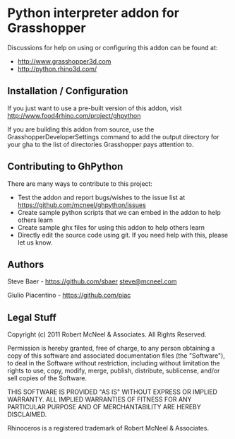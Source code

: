 Python interpreter addon for Grasshopper
========================================

Discussions for help on using or configuring this addon can be found at:

* http://www.grasshopper3d.com
* http://python.rhino3d.com/

Installation / Configuration
----------------------------
If you just want to use a pre-built version of this addon, visit http://www.food4rhino.com/project/ghpython

If you are building this addon from source, use the GrasshopperDeveloperSettings command to add the output directory for your gha to the list of directories Grasshopper pays attention to.


Contributing to GhPython
------------------------
There are many ways to contribute to this project:

* Test the addon and report bugs/wishes to the issue list at https://github.com/mcneel/ghpython/issues
* Create sample python scripts that we can embed in the addon to help others learn
* Create sample ghx files for using this addon to help others learn
* Directly edit the source code using git. If you need help with this, please let us know.


Authors
-------
Steve Baer - https://github.com/sbaer steve@mcneel.com

Giulio Piacentino - https://github.com/piac

Legal Stuff
-----------
Copyright (c) 2011 Robert McNeel & Associates. All Rights Reserved.

Permission is hereby granted, free of charge, to any person obtaining a copy of
this software and associated documentation files (the "Software"), to deal in
the Software without restriction, including without limitation the rights to use,
copy, modify, merge, publish, distribute, sublicense, and/or sell copies of the
Software.

THIS SOFTWARE IS PROVIDED "AS IS" WITHOUT EXPRESS OR IMPLIED WARRANTY. ALL IMPLIED
WARRANTIES OF FITNESS FOR ANY PARTICULAR PURPOSE AND OF MERCHANTABILITY ARE HEREBY
DISCLAIMED.

Rhinoceros is a registered trademark of Robert McNeel & Associates.
